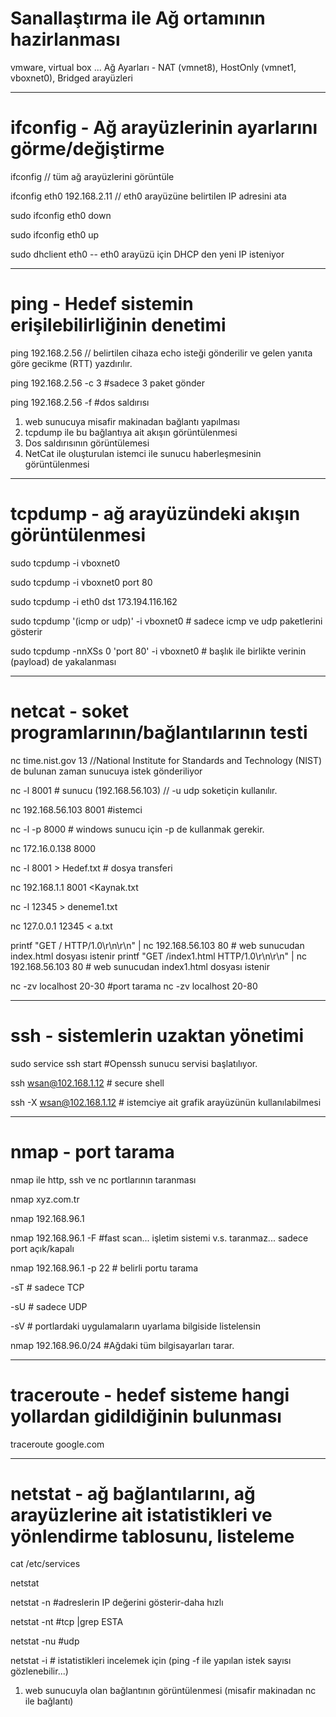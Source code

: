 # Sanallaştırma ile Ağ ortamının hazirlanması
vmware, virtual box ...
Ağ Ayarları - NAT (vmnet8), HostOnly (vmnet1, vboxnet0), Bridged arayüzleri

---

# ifconfig - Ağ arayüzlerinin ayarlarını görme/değiştirme

ifconfig // tüm ağ arayüzlerini görüntüle

ifconfig eth0 192.168.2.11 // eth0 arayüzüne belirtilen IP adresini ata

sudo ifconfig eth0 down

sudo ifconfig eth0 up

sudo dhclient eth0     -- eth0 arayüzü için DHCP den yeni IP isteniyor

---
# ping - Hedef sistemin erişilebilirliğinin denetimi

ping 192.168.2.56   // belirtilen cihaza echo isteği gönderilir ve gelen yanıta göre gecikme (RTT) yazdırılır. 

ping 192.168.2.56 -c 3  #sadece 3 paket gönder

ping 192.168.2.56 -f #dos saldırısı

1. web sunucuya misafir makinadan bağlantı yapılması
2. tcpdump ile bu bağlantıya ait akışın görüntülenmesi
3. Dos saldırısının görüntülemesi
4. NetCat ile oluşturulan istemci ile sunucu haberleşmesinin görüntülenmesi
---

# tcpdump - ağ arayüzündeki akışın görüntülenmesi 

sudo tcpdump -i vboxnet0

sudo tcpdump -i vboxnet0 port 80
         
sudo tcpdump -i eth0 dst 173.194.116.162
         
sudo tcpdump  '(icmp or udp)' -i vboxnet0 # sadece icmp ve udp paketlerini gösterir

sudo tcpdump -nnXSs 0 'port 80' -i vboxnet0  # başlık ile birlikte verinin (payload) de yakalanması 

---
# netcat - soket programlarının/bağlantılarının testi

nc time.nist.gov 13 //National Institute for Standards and Technology (NIST) de bulunan zaman sunucuya istek gönderiliyor

nc -l 8001 # sunucu (192.168.56.103) //  -u udp soketiçin kullanılır.
         
nc 192.168.56.103 8001 #istemci


nc -l -p 8000 # windows sunucu için -p de kullanmak gerekir.
         
nc 172.16.0.138 8000
         
         
nc -l 8001 > Hedef.txt # dosya transferi

nc 192.168.1.1 8001 <Kaynak.txt


nc -l 12345 > deneme1.txt

nc 127.0.0.1 12345 < a.txt
 

printf "GET / HTTP/1.0\r\n\r\n" | nc 192.168.56.103 80 # web sunucudan index.html dosyası istenir
printf "GET /index1.html HTTP/1.0\r\n\r\n" | nc 192.168.56.103 80 # web sunucudan index1.html dosyası istenir

nc -zv localhost 20-30 #port tarama
nc -zv localhost 20-80

---
# ssh - sistemlerin uzaktan yönetimi

sudo service ssh start  #Openssh sunucu servisi başlatılıyor.

ssh wsan@102.168.1.12  # secure shell

ssh -X wsan@102.168.1.12 # istemciye ait grafik arayüzünün kullanılabilmesi


---
# nmap - port tarama

nmap ile http, ssh ve nc portlarının taranması

nmap xyz.com.tr

nmap 192.168.96.1
         

nmap 192.168.96.1 -F #fast scan...  işletim sistemi v.s. taranmaz... sadece port açık/kapalı

nmap 192.168.96.1 -p 22 # belirli portu tarama

-sT # sadece TCP

-sU # sadece UDP

-sV # portlardaki uygulamaların uyarlama bilgiside listelensin

nmap 192.168.96.0/24 #Ağdaki tüm bilgisayarları tarar.

---
# traceroute - hedef sisteme hangi yollardan gidildiğinin bulunması

traceroute google.com

---
# netstat - ağ bağlantılarını, ağ arayüzlerine ait istatistikleri ve yönlendirme tablosunu, listeleme

cat /etc/services

netstat

netstat -n #adreslerin IP değerini gösterir-daha hızlı

netstat -nt #tcp |grep ESTA

netstat -nu #udp

netstat -i # istatistikleri incelemek için (ping -f ile yapılan istek sayısı gözlenebilir...) 

1. web sunucuyla olan bağlantının görüntülenmesi (misafir makinadan nc ile bağlantı) 
